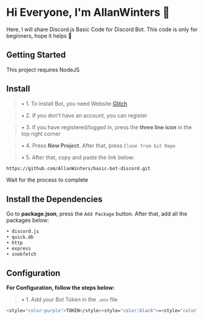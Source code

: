 # Hi Everyone, I'm AllanWinters 👋

Here, I will share Discord.js Basic Code for Discord Bot.
This code is only for beginners, hope it helps 🤗


## Getting Started
This project requires NodeJS

## Install
> • 1. To install Bot, you need Website [Glitch](https://glitch.com/)

> • 2. If you don't have an account, you can register

> • 3. If you have registered/logged in, press the **three line icon** in the top right corner

> • 4. Press **New Project**. After that, press `Clone from Git Repo`

> • 5. After that, copy and paste the link below:

```bash
https://github.com/AllanWinters/basic-bot-discord.git
```

Wait for the process to complete

## Install the Dependencies
Go to **package.json**, press the `Add Package` button. After that, add all the packages below:

```bash
• discord.js
• quick.db
• http
• express
• snekfetch
```

## Configuration
**For Configuration, follow the steps below:**

> • 1. Add your Bot Token in the `.env` file

```bash
<style="color:purple">TOKEN</style><style="color:black">=<style="color:tosca">tokenbot
```
